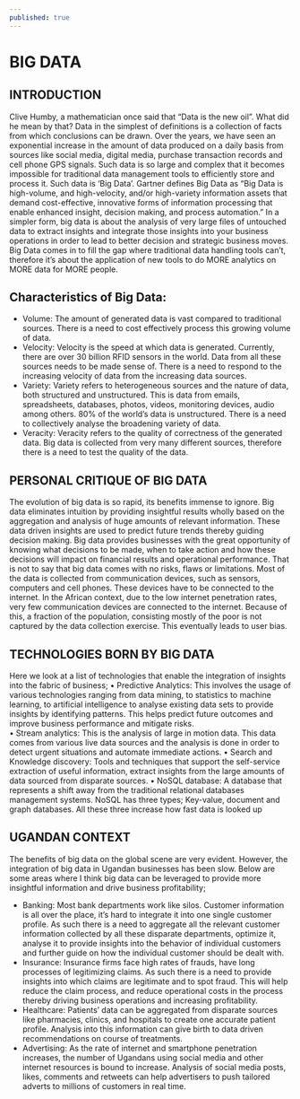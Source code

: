 ```yaml
---
published: true
---
```


BIG DATA 
========

INTRODUCTION 
------------
Clive Humby, a mathematician once said that “Data is the new oil”. What did he mean by that? 
Data in the simplest of definitions is a collection of facts from which conclusions can be drawn. Over the years, we have seen an exponential increase in the amount of data produced on a daily basis from sources like social media, digital media, purchase transaction records and cell phone GPS signals. Such data is so large and complex that it becomes impossible for traditional data management tools to efficiently store and process it. Such data is ‘Big Data’.
Gartner defines Big Data as “Big Data is high-volume, and high-velocity, and/or high-variety information assets that demand cost-effective, innovative forms of information processing that enable enhanced insight, decision making, and process automation.” 
In a simpler form, big data is about the analysis of very large files of untouched data to extract insights and integrate those insights into your business operations in order to lead to better decision and strategic business moves. 
Big Data comes in to fill the gap where traditional data handling tools can’t, therefore it’s about the application of new tools to do MORE analytics on MORE data for MORE people. 

Characteristics of Big Data: 
----------------------------

+ Volume: 
The amount of generated data is vast compared to traditional sources. There is a need to cost effectively process this growing volume of data.
+ Velocity: 
Velocity is the speed at which data is generated. Currently, there are over 30 billion RFID sensors in the world. Data from all these sources needs to be made sense of. There is a need to respond to the increasing velocity of data from the increasing data sources. 
+ Variety: 
Variety refers to heterogeneous sources and the nature of data, both structured and unstructured. This is data from emails, spreadsheets, databases, photos, videos, monitoring devices, audio among others. 
80% of the world’s data is unstructured. There is a need to collectively analyse the broadening variety of data. 
+ Veracity:
Veracity refers to the quality of correctness of the generated data. Big data is collected from very many different sources, therefore there is a need to test the quality of the data. 

PERSONAL CRITIQUE OF BIG DATA 
-----------------------------

The evolution of big data is so rapid, its benefits immense to ignore. Big data eliminates intuition by providing insightful results wholly based on the aggregation and analysis of huge amounts of relevant information. These data driven insights are used to predict future trends thereby guiding decision making. 
Big data provides businesses with the great opportunity of knowing what decisions to be made, when to take action and how these decisions will impact on financial results and operational performance. 
That is not to say that big data comes with no risks, flaws or limitations. Most of the data is collected from communication devices, such as sensors, computers and cell phones. These devices have to be connected to the internet. In the African context, due to the low internet penetration rates, very few communication devices are connected to the internet. Because of this, a fraction of the population, consisting mostly of the poor is not captured by the data collection exercise. This eventually leads to user bias. 
 
TECHNOLOGIES BORN BY BIG DATA 
-----------------------------

Here we look at a list of technologies that enable the integration of insights into the fabric of business;
•	Predictive Analytics:
This involves the usage of various technologies ranging from data mining, to statistics to machine learning, to artificial intelligence to analyse existing data sets to provide insights by identifying patterns. This helps predict future outcomes and improve business performance and mitigate risks.  
•	Stream analytics:
This is the analysis of large in motion data. This data comes from various live data sources and the analysis is done in order to detect urgent situations and automate immediate actions. 
•	Search and Knowledge discovery: 
Tools and techniques that support the self-service extraction of useful information, extract insights from the large amounts of data sourced from disparate sources.
•	NoSQL database:
A database that represents a shift away from the traditional relational databases management systems. NoSQL has three types; Key-value, document and graph databases. All these three increase how fast data is looked up 

UGANDAN CONTEXT 
---------------
The benefits of big data on the global scene are very evident. However, the integration of big data in Ugandan businesses has been slow. Below are some areas where I think big data can be leveraged to provide more insightful information and drive business profitability;
+ Banking:
Most bank departments work like silos. Customer information is all over the place, it’s hard to integrate it into one single customer profile. As such there is a need to aggregate all the relevant customer information collected by all these disparate departments, optimize it, analyse it to provide insights into the behavior of individual customers and further guide on how the individual customer should be dealt with.
+ Insurance:
Insurance firms face high rates of frauds, have long processes of legitimizing claims. As such there is a need to provide insights into which claims are legitimate and to spot fraud. This will help reduce the claim process, and reduce operational costs in the process thereby driving business operations and increasing profitability. 
+ Healthcare:
Patients’ data can be aggregated from disparate sources like pharmacies, clinics, and hospitals to create one accurate patient profile. Analysis into this information can give birth to data driven recommendations on course of treatments. 
+ Advertising:
As the rate of internet and smartphone penetration increases, the number of Ugandans using social media and other internet resources is bound to increase.
Analysis of social media posts, likes, comments and retweets can help advertisers to push tailored adverts to millions of customers in real time.  

